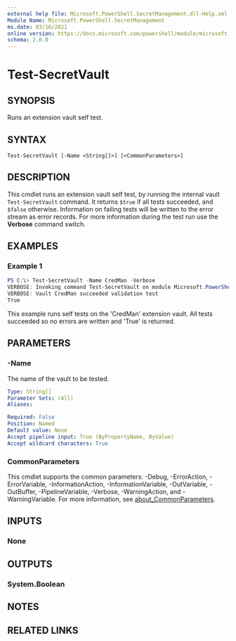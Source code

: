 ```yaml
---
external help file: Microsoft.PowerShell.SecretManagement.dll-Help.xml
Module Name: Microsoft.PowerShell.SecretManagement
ms.date: 03/16/2021
online version: https://docs.microsoft.com/powershell/module/microsoft.powershell.secretmanagement/test-secretvault?view=ps-modules&wt.mc_id=ps-gethelp
schema: 2.0.0
---
```


# Test-SecretVault

## SYNOPSIS
Runs an extension vault self test.

## SYNTAX

```
Test-SecretVault [-Name <String[]>] [<CommonParameters>]
```

## DESCRIPTION

This cmdlet runs an extension vault self test, by running the internal vault `Test-SecretVault`
command. It returns `$true` if all tests succeeded, and `$false` otherwise. Information on failing
tests will be written to the error stream as error records. For more information during the test run
use the **Verbose** command switch.

## EXAMPLES

### Example 1

```powershell
PS C:\> Test-SecretVault -Name CredMan -Verbose
VERBOSE: Invoking command Test-SecretVault on module Microsoft.PowerShell.CredManStore.Extension
VERBOSE: Vault CredMan succeeded validation test
True
```

This example runs self tests on the 'CredMan' extension vault.
All tests succeeded so no errors are written and 'True' is returned.

## PARAMETERS

### -Name

The name of the vault to be tested.

```yaml
Type: String[]
Parameter Sets: (All)
Aliases:

Required: False
Position: Named
Default value: None
Accept pipeline input: True (ByPropertyName, ByValue)
Accept wildcard characters: True
```

### CommonParameters

This cmdlet supports the common parameters: -Debug, -ErrorAction, -ErrorVariable,
-InformationAction, -InformationVariable, -OutVariable, -OutBuffer, -PipelineVariable, -Verbose,
-WarningAction, and -WarningVariable. For more information, see
[about_CommonParameters](http://go.microsoft.com/fwlink/?LinkID=113216).

## INPUTS

### None

## OUTPUTS

### System.Boolean

## NOTES

## RELATED LINKS
